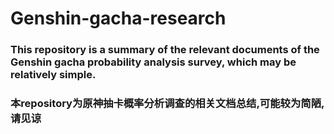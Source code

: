 # Genshin-gacha-research

### This repository is a summary of the relevant documents of the Genshin gacha probability analysis survey, which may be relatively simple.
### 本repository为原神抽卡概率分析调查的相关文档总结,可能较为简陋,请见谅
